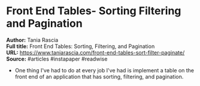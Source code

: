 # Front End Tables- Sorting  Filtering  and Pagination

**Author:** Tania Rascia  
**Full title:** Front End Tables: Sorting, Filtering, and Pagination  
**URL:** https://www.taniarascia.com/front-end-tables-sort-filter-paginate/  
**Source:** #articles #instapaper #readwise

- One thing I've had to do at every job I've had is implement a table on the front end of an application that has sorting, filtering, and pagination. 
   
